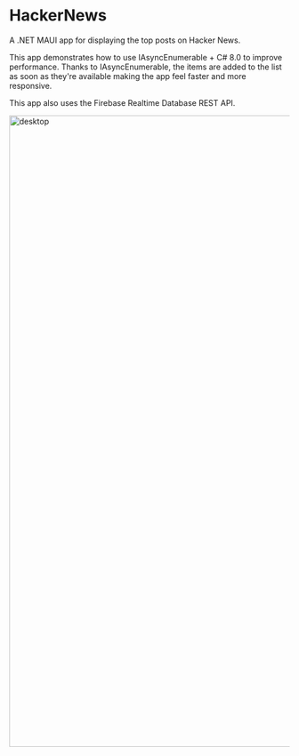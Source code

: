 # HackerNews

A .NET MAUI app for displaying the top posts on Hacker News.

This app demonstrates how to use IAsyncEnumerable + C# 8.0 to improve performance. Thanks to IAsyncEnumerable, the items are added to the list as soon as they're available making the app feel faster and more responsive.

This app also uses the Firebase Realtime Database REST API.


<img width="1136" alt="desktop" src="https://github.com/iNoles/HackerNews/assets/49764/b6cfa606-62a2-4c1b-947b-dbe4d249c26e">
